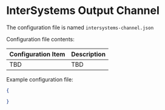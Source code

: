 # InterSystems Output Channel
The configuration file is named `intersystems-channel.json`

Configuration file contents:

| Configuration Item | Description |
|--------------------|-------------|
| TBD | TBD |

Example configuration file:
```JSON
{

}
```
